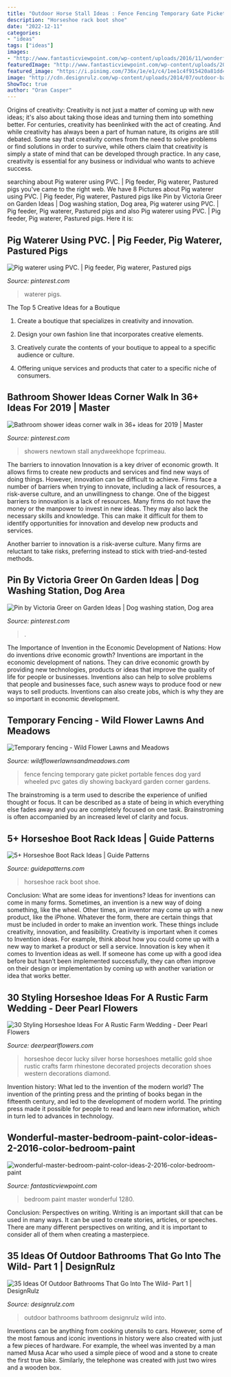 ```yaml
---
title: "Outdoor Horse Stall Ideas : Fence Fencing Temporary Gate Picket Portable Fences Dog Yard Wheeled Pvc Gates Diy Showing Backyard Garden Corner Gardens"
description: "Horseshoe rack boot shoe"
date: "2022-12-11"
categories:
- "ideas"
tags: ["ideas"]
images:
- "http://www.fantasticviewpoint.com/wp-content/uploads/2016/11/wonderful-master-bedroom-paint-color-ideas-2-2016-color-bedroom-paint-ideas-1280-x-777.jpg"
featuredImage: "http://www.fantasticviewpoint.com/wp-content/uploads/2016/11/wonderful-master-bedroom-paint-color-ideas-2-2016-color-bedroom-paint-ideas-1280-x-777.jpg"
featured_image: "https://i.pinimg.com/736x/1e/e1/c4/1ee1c4f915420a81dd4e5b06d87703c9.jpg"
image: "http://cdn.designrulz.com/wp-content/uploads/2014/07/outdoor-bathroom-designrulz-3.jpeg"
ShowToc: true
author: "Oran Casper"
---
```



Origins of creativity:
Creativity is not just a matter of coming up with new ideas; it's also about taking those ideas and turning them into something better. For centuries, creativity has beenlinked with the act of creating. And while creativity has always been a part of human nature, its origins are still debated. Some say that creativity comes from the need to solve problems or find solutions in order to survive, while others claim that creativity is simply a state of mind that can be developed through practice. In any case, creativity is essential for any business or individual who wants to achieve success.

	

		
searching about Pig waterer using PVC. | Pig feeder, Pig waterer, Pastured pigs you've came to the right web. We have 8 Pictures about Pig waterer using PVC. | Pig feeder, Pig waterer, Pastured pigs like Pin by Victoria Greer on Garden Ideas | Dog washing station, Dog area, Pig waterer using PVC. | Pig feeder, Pig waterer, Pastured pigs and also Pig waterer using PVC. | Pig feeder, Pig waterer, Pastured pigs. Here it is:
		
    
## Pig Waterer Using PVC. | Pig Feeder, Pig Waterer, Pastured Pigs

<img loading=lazy src="https://i.pinimg.com/736x/90/ca/28/90ca28d7c031116923e58c96f0acdabc.jpg" onerror="this.onerror=null;this.src='https://tse2.mm.bing.net/th?id=OIP.OSjwXvA_WfqnZtz5XhlovAHaJ3&amp;pid=15.1';" alt="Pig waterer using PVC. | Pig feeder, Pig waterer, Pastured pigs">

_Source: pinterest.com_

>waterer pigs. 

	

The Top 5 Creative Ideas for a Boutique
1. Create a boutique that specializes in creativity and innovation.
2. Design your own fashion line that incorporates creative elements.

3. Creatively curate the contents of your boutique to appeal to a specific audience or culture.

4. Offering unique services and products that cater to a specific niche of consumers.


    
## Bathroom Shower Ideas Corner Walk In 36+ Ideas For 2019 | Master

<img loading=lazy src="https://i.pinimg.com/736x/1e/e1/c4/1ee1c4f915420a81dd4e5b06d87703c9.jpg" onerror="this.onerror=null;this.src='https://tse1.mm.bing.net/th?id=OIP.zK3e8cCmtzAMjMMb3nPN7gAAAA&amp;pid=15.1';" alt="Bathroom shower ideas corner walk in 36+ ideas for 2019 | Master">

_Source: pinterest.com_

>showers newtown stall anydweekhope fcprimeau. 

	

The barriers to innovation
Innovation is a key driver of economic growth. It allows firms to create new products and services and find new ways of doing things. However, innovation can be difficult to achieve. Firms face a number of barriers when trying to innovate, including a lack of resources, a risk-averse culture, and an unwillingness to change.
One of the biggest barriers to innovation is a lack of resources. Many firms do not have the money or the manpower to invest in new ideas. They may also lack the necessary skills and knowledge. This can make it difficult for them to identify opportunities for innovation and develop new products and services.

Another barrier to innovation is a risk-averse culture. Many firms are reluctant to take risks, preferring instead to stick with tried-and-tested methods.

    
## Pin By Victoria Greer On Garden Ideas | Dog Washing Station, Dog Area

<img loading=lazy src="https://i.pinimg.com/736x/20/84/0d/20840ddf9840e432e524db2f0af45707--dog-shower-dogs-and-kids.jpg" onerror="this.onerror=null;this.src='https://tse3.mm.bing.net/th?id=OIP.J3Lpd0lAbQ14qiWtHPE28AHaNK&amp;pid=15.1';" alt="Pin by Victoria Greer on Garden Ideas | Dog washing station, Dog area">

_Source: pinterest.com_

>. 

	

The Importance of Invention in the Economic Development of Nations: How do inventions drive economic growth?
Inventions are important in the economic development of nations. They can drive economic growth by providing new technologies, products or ideas that improve the quality of life for people or businesses. Inventions also can help to solve problems that people and businesses face, such asnew ways to produce food or new ways to sell products. Inventions can also create jobs, which is why they are so important in economic development.

    
## Temporary Fencing - Wild Flower Lawns And Meadows

<img loading=lazy src="https://www.wildflowerlawnsandmeadows.com/wp-content/uploads/2016/01/corner-and-gate.jpg" onerror="this.onerror=null;this.src='https://tse3.mm.bing.net/th?id=OIP.kI4ZjmPt34XY3tH_Fl8BywHaFT&amp;pid=15.1';" alt="Temporary fencing - Wild Flower Lawns and Meadows">

_Source: wildflowerlawnsandmeadows.com_

>fence fencing temporary gate picket portable fences dog yard wheeled pvc gates diy showing backyard garden corner gardens. 

	

The brainstroming is a term used to describe the experience of unified thought or focus. It can be described as a state of being in which everything else fades away and you are completely focused on one task. Brainstroming is often accompanied by an increased level of clarity and focus.

    
## 5+ Horseshoe Boot Rack Ideas | Guide Patterns

<img loading=lazy src="https://www.guidepatterns.com/wp-content/uploads/2017/08/Horseshoe-Shoe-Rack.jpg" onerror="this.onerror=null;this.src='https://tse3.mm.bing.net/th?id=OIP.5zAFj33h8AihFztxw0jiiwHaFj&amp;pid=15.1';" alt="5+ Horseshoe Boot Rack Ideas | Guide Patterns">

_Source: guidepatterns.com_

>horseshoe rack boot shoe. 

	

Conclusion: What are some ideas for inventions?
Ideas for inventions can come in many forms. Sometimes, an invention is a new way of doing something, like the wheel. Other times, an inventor may come up with a new product, like the iPhone. Whatever the form, there are certain things that must be included in order to make an invention work. These things include creativity, innovation, and feasibility. 
Creativity is important when it comes to Invention ideas. For example, think about how you could come up with a new way to market a product or sell a service. Innovation is key when it comes to Invention ideas as well. If someone has come up with a good idea before but hasn’t been implemented successfully, they can often improve on their design or implementation by coming up with another variation or idea that works better.

    
## 30 Styling Horseshoe Ideas For A Rustic Farm Wedding - Deer Pearl Flowers

<img loading=lazy src="https://www.deerpearlflowers.com/wp-content/uploads/2016/02/Metallic-Lucky-Diamond-Horseshoe-Wall-Decor-in-Gold-or-Silver.jpg" onerror="this.onerror=null;this.src='https://tse3.mm.bing.net/th?id=OIP.x6V71rr-6lVhjgMhuz3GEQHaKp&amp;pid=15.1';" alt="30 Styling Horseshoe Ideas For A Rustic Farm Wedding - Deer Pearl Flowers">

_Source: deerpearlflowers.com_

>horseshoe decor lucky silver horse horseshoes metallic gold shoe rustic crafts farm rhinestone decorated projects decoration shoes western decorations diamond. 

	

Invention history: What led to the invention of the modern world?
The invention of the printing press and the printing of books began in the fifteenth century, and led to the development of modern world. The printing press made it possible for people to read and learn new information, which in turn led to advances in technology.

    
## Wonderful-master-bedroom-paint-color-ideas-2-2016-color-bedroom-paint

<img loading=lazy src="http://www.fantasticviewpoint.com/wp-content/uploads/2016/11/wonderful-master-bedroom-paint-color-ideas-2-2016-color-bedroom-paint-ideas-1280-x-777.jpg" onerror="this.onerror=null;this.src='https://tse2.mm.bing.net/th?id=OIP.2C29lr6tgtoiz4vaMXy-nQHaEf&amp;pid=15.1';" alt="wonderful-master-bedroom-paint-color-ideas-2-2016-color-bedroom-paint">

_Source: fantasticviewpoint.com_

>bedroom paint master wonderful 1280. 

	

Conclusion: Perspectives on writing.
Writing is an important skill that can be used in many ways. It can be used to create stories, articles, or speeches. There are many different perspectives on writing, and it is important to consider all of them when creating a masterpiece.

    
## 35 Ideas Of Outdoor Bathrooms That Go Into The Wild- Part 1 | DesignRulz

<img loading=lazy src="http://cdn.designrulz.com/wp-content/uploads/2014/07/outdoor-bathroom-designrulz-3.jpeg" onerror="this.onerror=null;this.src='https://tse2.mm.bing.net/th?id=OIP.EEuyZzN_hoYltrScizfjIQHaI0&amp;pid=15.1';" alt="35 Ideas Of Outdoor Bathrooms That Go Into The Wild- Part 1 | DesignRulz">

_Source: designrulz.com_

>outdoor bathrooms bathroom designrulz wild into. 

	

Inventions can be anything from cooking utensils to cars. However, some of the most famous and iconic inventions in history were also created with just a few pieces of hardware. For example, the wheel was invented by a man named Musa Acar who used a simple piece of wood and a stone to create the first true bike. Similarly, the telephone was created with just two wires and a wooden box.

